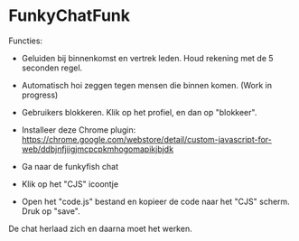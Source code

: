 # FunkyChatFunk

Functies:
- Geluiden bij binnenkomst en vertrek leden. Houd rekening met de 5 seconden regel.
- Automatisch hoi zeggen tegen mensen die binnen komen. (Work in progress)
- Gebruikers blokkeren. Klik op het profiel, en dan op "blokkeer".

- Installeer deze Chrome plugin:
https://chrome.google.com/webstore/detail/custom-javascript-for-web/ddbjnfjiigjmcpcpkmhogomapikjbjdk
- Ga naar de funkyfish chat
- Klik op het "CJS" icoontje
- Open het  "code.js" bestand en kopieer de code naar het "CJS" scherm. Druk op "save".

De chat herlaad zich en daarna moet het werken.
